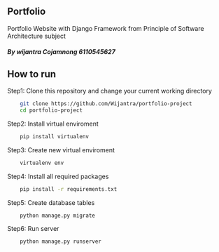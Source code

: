## Portfolio
Portfolio Website with Django Framework from Principle of Software Architecture subject
##### By wijantra Cojamnong 6110545627


## How to run

Step1: Clone this repository and change your current working directory 
```bash
    git clone https://github.com/Wijantra/portfolio-project
    cd portfolio-project
```

Step2: Install virtual enviroment
```bash
    pip install virtualenv
```

Step3: Create new virtual enviroment
```bash
    virtualenv env
```

Step4: Install all required packages
```bash
    pip install -r requirements.txt
```

Step5: Create database tables
```bash
    python manage.py migrate
```

Step6: Run server 
```bash
    python manage.py runserver
```